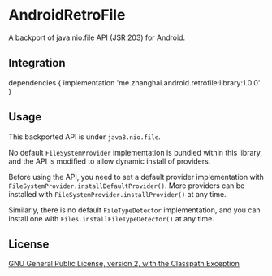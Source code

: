 # AndroidRetroFile

A backport of java.nio.file API (JSR 203) for Android.

## Integration

dependencies {
    implementation 'me.zhanghai.android.retrofile:library:1.0.0'
}

## Usage

This backported API is under `java8.nio.file`.

No default `FileSystemProvider` implementation is bundled within this library, and the API is modified to allow dynamic install of providers.

Before using the API, you need to set a default provider implementation with `FileSystemProvider.installDefaultProvider()`. More providers can be installed with `FileSystemProvider.installProvider()` at any time.

Similarly, there is no default `FileTypeDetector` implementation, and you can install one with `Files.installFileTypeDetector()` at any time.

## License

[GNU General Public License, version 2, with the Classpath Exception](https://openjdk.java.net/legal/gplv2+ce.html)
